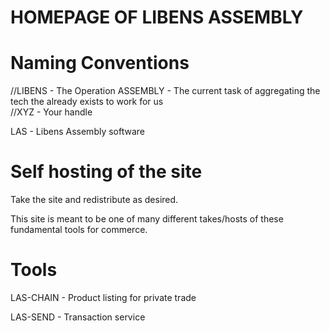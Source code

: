 # HOMEPAGE OF LIBENS ASSEMBLY

# Naming Conventions

//LIBENS - The Operation
ASSEMBLY - The current task of aggregating the tech the already exists to work for us <br>
//XYZ - Your handle

LAS - Libens Assembly software

# Self hosting of the site

Take the site and redistribute as desired.

This site is meant to be one of many different takes/hosts of these fundamental tools for commerce.

# Tools

LAS-CHAIN - Product listing for private trade

LAS-SEND - Transaction service




